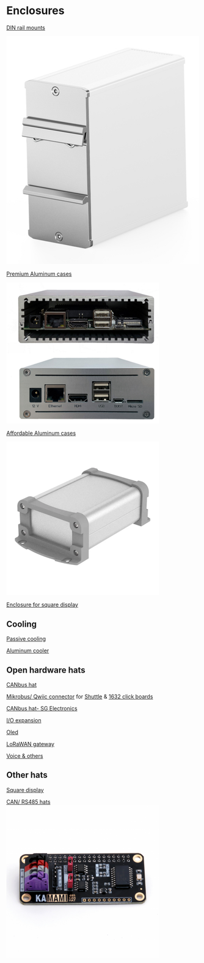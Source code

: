 # Enclosures

[DIN rail mounts](https://www.fischerelektronik.de/web_fischer/en_GB/cases/M1.12/Accessories%20for%20cases/$catalogue/fischerData/PR/RKL105_042/index.xhtml) 

![DIN](https://raw.githubusercontent.com/samuk/Open-Pi/main/v1/images/din.jpg)

[Premium Aluminum cases](https://www.fischerelektronik.com/web_fischer/en_GB/cases/M1.07/Miniature%20aluminium%20casing/$catalogue/fischerData/PR/AKG105_046_/search.xhtml)

<img src="https://raw.githubusercontent.com/samuk/Open-Pi/main/v1/images/premium.png" alt="can hat" style="width:400px;"> 

[Affordable Aluminum cases](https://www.aliexpress.com/item/1005005903163639.html)

<img src="https://raw.githubusercontent.com/samuk/Open-Pi/main/v1/images/afford.webp" alt="can hat" style="width:400px;"> 

[Enclosure for square display](https://www.shapeways.com/product/LLZUBU7HK/base-for-pimoroni-hyperpixel-and-raspberry-pi)

## Cooling

[Passive cooling](https://dickson.industries/)

[Aluminum cooler](https://geekworm.com/products/cm4-12mm-aluminum-alloy-heatsink-c235)

## Open hardware hats
[CANbus hat](https://oshwlab.com/Remiha/can-bus-auto-rpi-zero)

[Mikrobus/ Qwiic connector](https://www.tindie.com/products/bokra/rpi-to-mikrobustm/) for [Shuttle](https://www.mikroe.com/mikrobus-shuttle) & [1632 click boards](https://www.mikroe.com/click)

[CANbus hat- SG Electronics](https://www.sg-electronic-systems.com/can-bus-dual-base-v2-1-4-shield-for-raspberry/)

[I/O expansion](https://learn.adafruit.com/gpio-expander-bonnet/overview)

[Oled](https://www.adafruit.com/product/3531#description)

[LoRaWAN gateway](https://www.tindie.com/products/m2m/diy-kit-pcb-rak833-raspberry-hat-lorawan-gateway/)

[Voice & others](https://www.adafruit.com/category/929)

## Other hats
[Square display](https://shop.pimoroni.com/products/hyperpixel-4-square?variant=30138251444307) 

[CAN/ RS485 hats](https://wiki.kamamilabs.com/index.php/KAmodRPi_CAN_RS485_HAT#Description)
<img src="https://raw.githubusercontent.com/samuk/Open-Pi/main/v1/images/can-hat.png" alt="can hat" style="width:400px;"> 
